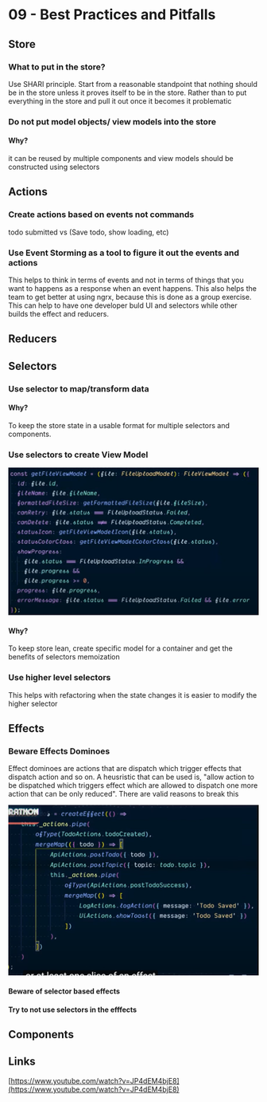 # 09 - Best Practices and Pitfalls

## Store

### What to put in the store?

Use SHARI principle. Start from a reasonable standpoint that nothing should be in the store unless it proves itself to be in the store. Rather than to put everything in the store and pull it out once it becomes it problematic

### Do not put model objects/ view models into the store

#### Why? 

it can be reused by multiple components and view models should be constructed using selectors

## Actions

### Create actions based on events not commands

todo submitted vs \(Save todo, show loading, etc\)

### Use Event Storming as a tool to figure it out the events and actions

This helps to think in terms of events and not in terms of things that you want to happens as a response when an event happens. This also helps the team to get better at using ngrx, because this is done as a group exercise. This can help to have one developer buld UI and selectors while  other builds the effect and reducers.



## Reducers





## Selectors

### Use selector to map/transform data

#### Why?

To keep the store state in a usable format for multiple selectors and components.

### Use selectors to create View Model

![](../.gitbook/assets/image%20%2828%29.png)

#### Why?

To keep store lean, create specific model for a container and get the benefits of selectors memoization

### **Use higher level selectors**

This helps with refactoring when the state changes it is easier to modify the higher selector

## Effects

### Beware Effects Dominoes

Effect dominoes are actions that are dispatch which trigger effects that dispatch action and so on.  A  heusristic that can be used is, "allow action to be dispatched which triggers effect which are allowed to dispatch one more action that can be only reduced". There are valid reasons to break this  


![](../.gitbook/assets/image%20%2852%29.png)

#### Beware of selector based effects

#### Try to not use selectors in the efffects

## Components





## Links

[https://www.youtube.com/watch?v=JP4dEM4bjE8](https://www.youtube.com/watch?v=JP4dEM4bjE8)

